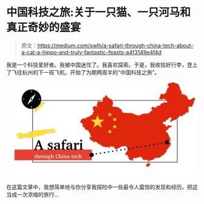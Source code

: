 # 中国科技之旅:关于一只猫、一只河马和真正奇妙的盛宴

> 原文：<https://medium.com/swlh/a-safari-through-china-tech-about-a-cat-a-hippo-and-truly-fantastic-feasts-a4f3149e4f4d>

我是一个科技爱好者。我被中国迷住了。我喜欢探索。于是，我收拾好行李，登上了飞往杭州的下一班飞机，开始了为期两周半的“中国科技之旅”。

![](img/e29dfe14d2601fc864209bb24c283d84.png)

在这篇文章中，我想简单地与你分享我探险中一些最令人震惊的发现和经历。把这当成一次浓缩的旅行…